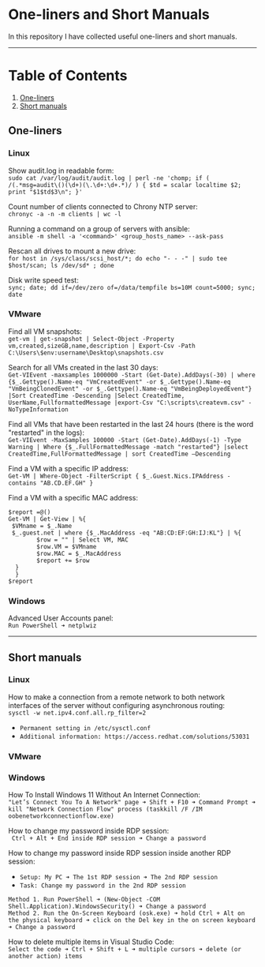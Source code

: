 # One-liners and Short Manuals

In this repository I have collected useful one-liners and short manuals.

***

# Table of Contents
1. [One-liners](#One-liners)
2. [Short manuals](#Short-manuals)

## One-liners

### Linux

Show audit.log in readable form:  
```sudo cat /var/log/audit/audit.log | perl -ne 'chomp; if ( /(.*msg=audit\()(\d+)(\.\d+:\d+.*)/ ) { $td = scalar localtime $2; print "$1$td$3\n"; }'```

Count number of clients connected to Chrony NTP server:  
```chronyc -a -n -m clients | wc -l```

Running a command on a group of servers with ansible:  
```ansible -m shell -a '<command>' <group_hosts_name> --ask-pass```

Rescan all drives to mount a new drive:  
```for host in /sys/class/scsi_host/*; do echo "- - -" | sudo tee $host/scan; ls /dev/sd* ; done```

Disk write speed test:   
```sync; date; dd if=/dev/zero of=/data/tempfile bs=10M count=5000; sync; date```

### VMware

Find all VM snapshots:  
```get-vm | get-snapshot | Select-Object -Property vm,created,sizeGB,name,description | Export-Csv -Path C:\Users\$env:username\Desktop\snapshots.csv```

Search for all VMs created in the last 30 days:  
```Get-VIEvent -maxsamples 1000000 -Start (Get-Date).AddDays(-30) | where {$_.Gettype().Name-eq "VmCreatedEvent" -or $_.Gettype().Name-eq "VmBeingClonedEvent" -or $_.Gettype().Name-eq "VmBeingDeployedEvent"} |Sort CreatedTime -Descending |Select CreatedTime, UserName,FullformattedMessage |export-Csv "C:\scripts\createvm.csv" -NoTypeInformation```

Find all VMs that have been restarted in the last 24 hours (there is the word "restarted" in the logs):  
```Get-VIEvent -MaxSamples 100000 -Start (Get-Date).AddDays(-1) -Type Warning | Where {$_.FullFormattedMessage -match "restarted"} |select CreatedTime,FullFormattedMessage | sort CreatedTime –Descending```

Find a VM with a specific IP address:  
```Get-VM | Where-Object -FilterScript { $_.Guest.Nics.IPAddress -contains "AB.CD.EF.GH" }```

Find a VM with a specific MAC address:  
```
$report =@() 
Get-VM | Get-View | %{ 
 $VMname = $_.Name 
 $_.guest.net | where {$_.MacAddress -eq "AB:CD:EF:GH:IJ:KL"} | %{
        $row = "" | Select VM, MAC
        $row.VM = $VMname 
        $row.MAC = $_.MacAddress 
        $report += $row 
  } 
  } 
$report
```

### Windows

Advanced User Accounts panel:  
```Run PowerShell ➜ netplwiz```

***

## Short manuals

### Linux

How to make a connection from a remote network to both network interfaces of the server without configuring asynchronous routing:  
```sysctl -w net.ipv4.conf.all.rp_filter=2```
- ```Permanent setting in /etc/sysctl.conf```
- ```Additional information: https://access.redhat.com/solutions/53031```

### VMware

### Windows

How To Install Windows 11 Without An Internet Connection:  
```"Let’s Connect You To A Network" page ➜ Shift + F10 ➜ Command Prompt ➜ kill "Network Connection Flow" process (taskkill /F /IM oobenetworkconnectionflow.exe)```

How to change my password inside RDP session:  
``` Ctrl + Alt + End inside RDP session ➜ Change a password```

How to change my password inside RDP session inside another RDP session:  
- ```Setup: My PC ➜ The 1st RDP session ➜ The 2nd RDP session```  
- ```Task: Change my password in the 2nd RDP session```

```Method 1. Run PowerShell ➜ (New-Object -COM Shell.Application).WindowsSecurity() ➜ Change a password```  
```Method 2. Run the On-Screen Keyboard (osk.exe) ➜ hold Ctrl + Alt on the physical keyboard ➜ click on the Del key in the on screen keyboard ➜ Change a password```  

How to delete multiple items in Visual Studio Code:  
```Select the code ➜ Ctrl + Shift + L ➜ multiple cursors ➜ delete (or another action) items```
